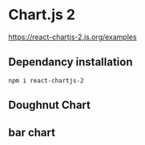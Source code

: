 # Chart.js 2
https://react-chartjs-2.js.org/examples

## Dependancy installation
```
npm i react-chartjs-2
```

## Doughnut Chart


## bar chart